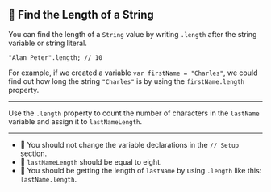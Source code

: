 🚀 Find the Length of a String
------------------------------

You can find the length of a `String` value by writing `.length` after the string variable or string literal.

`"Alan Peter".length; // 10`

For example, if we created a variable `var firstName = "Charles"`, we could find out how long the string `"Charles"` is by using the `firstName.length` property.

* * *

Use the `.length` property to count the number of characters in the `lastName` variable and assign it to `lastNameLength`.

* * *

*   🧪 You should not change the variable declarations in the `// Setup` section.
*   🧪 `lastNameLength` should be equal to eight.
*   🧪 You should be getting the length of `lastName` by using `.length` like this: `lastName.length`.